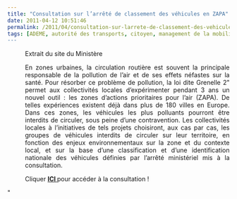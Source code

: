 ```yaml
---
title: "Consultation sur l’arrêté de classement des véhicules en ZAPA"
date: 2011-04-12 10:51:46
permalink: /2011/04/consultation-sur-larrete-de-classement-des-vehicules-en-zapa.html
tags: [ADEME, autorité des transports, citoyen, management de la mobilité, qualité de l'air]
---
```


<div class="blockquote" style="text-align: left;margin-left: 40px"> <p style="text-align: justify">Extrait du site du Ministère</p> <p style="text-align: justify">En zones urbaines, la circulation routière est souvent la principale responsable de la pollution de l’air et de ses effets néfastes sur la santé. Pour résorber ce problème de pollution, la loi dite Grenelle 2" permet aux collectivités locales d’expérimenter pendant 3 ans un nouvel outil : les zones d’actions prioritaires pour l’air (ZAPA). De telles expériences existent déjà dans plus de 180 villes en Europe. Dans ces zones, les véhicules les plus polluants pourront être interdits de circuler, sous peine d’une contravention. Les collectivités locales à l’initiatives de tels projets choisiront, aux cas par cas, les groupes de véhicules interdits de circuler sur leur territoire, en fonction des enjeux environnementaux sur la zone et du contexte local, et sur la base d’une classification et d’une identification nationale des véhicules définies par l’arrêté ministériel mis à la consultation.</p> <p style=""text-align: justify"">Cliquer <strong><a href=""http://enqueteur.dgec.developpement-durable.gouv.fr/index.php?sid=93413&lang=fr"" target=""_blank"">ICI </a></strong>pour accéder à la consultation !</p> </div>"
